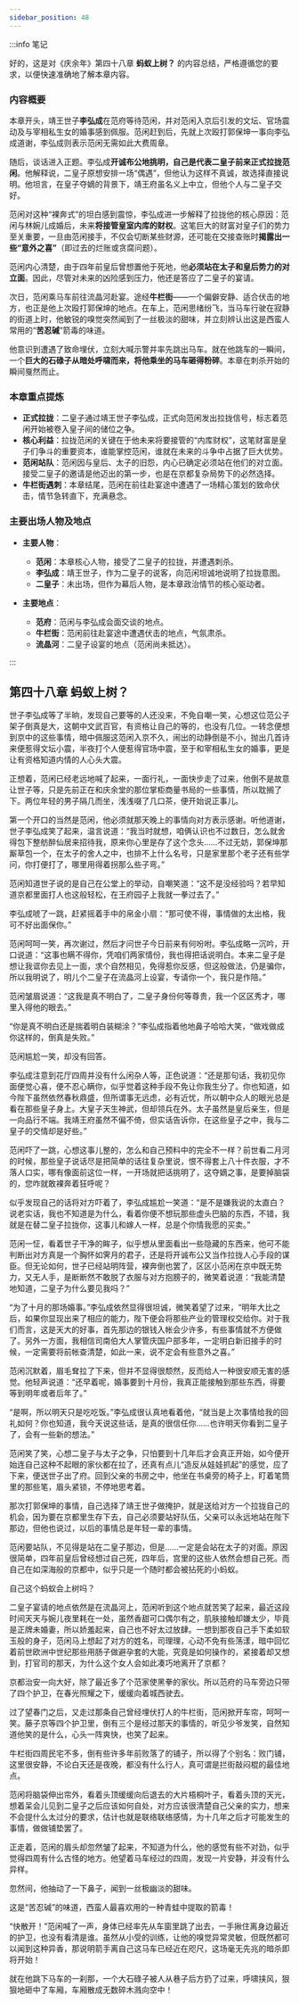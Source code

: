 ```yaml
---
sidebar_position: 48
---
```


:::info 笔记

好的，这是对《庆余年》第四十八章 **蚂蚁上树？** 的内容总结，严格遵循您的要求，以便快速准确地了解本章内容。

### 内容概要

本章开头，靖王世子**李弘成**在范府等待范闲，并对范闲入京后引发的文坛、官场震动及与宰相私生女的婚事感到佩服。范闲赶到后，先就上次殴打郭保坤一事向李弘成道谢，李弘成则表示范闲无需如此大费周章。

随后，谈话进入正题。李弘成**开诚布公地挑明，自己是代表二皇子前来正式拉拢范闲**。他解释说，二皇子原想安排一场“偶遇”，但他认为这样不真诚，故选择直接说明。他坦言，在皇子夺嫡的背景下，靖王府虽名义上中立，但他个人与二皇子交好。

范闲对这种“裸奔式”的坦白感到震惊，李弘成进一步解释了拉拢他的核心原因：范闲与林婉儿成婚后，未来**将接管皇室内库的财权**。这笔巨大的财富对皇子们的势力至关重要，一旦由范闲接手，不仅会切断某些财源，还可能在交接查账时**揭露出一些“意外之喜”**（即过去的烂账或贪腐问题）。

范闲内心清楚，由于四年前皇后曾想置他于死地，他**必须站在太子和皇后势力的对立面**。因此，尽管对未来的凶险感到压力，他还是答应了二皇子的宴请。

次日，范闲乘马车前往流晶河赴宴。途经**牛栏街**——一个偏僻安静、适合伏击的地方，也正是他上次殴打郭保坤的地点。在车上，范闲思绪纷飞，当马车行驶在寂静的街道上时，他敏锐的嗅觉突然闻到了一丝极淡的甜味，并立刻辨认出这是西蛮人常用的“**苦忍碱**”箭毒的味道。

他意识到遭遇了致命埋伏，立刻大喊示警并率先跳出马车。就在他跳车的一瞬间，一个**巨大的石碌子从暗处呼啸而来，将他乘坐的马车砸得粉碎**。本章在刺杀开始的瞬间戛然而止。

### 本章重点提炼

*   **正式拉拢**：二皇子通过靖王世子李弘成，正式向范闲发出拉拢信号，标志着范闲开始被卷入皇子间的储位之争。
*   **核心利益**：拉拢范闲的关键在于他未来将要接管的“内库财权”，这笔财富是皇子们争斗的重要资本，谁能掌控范闲，谁就在未来的斗争中占据了巨大优势。
*   **范闲站队**：范闲因与皇后、太子的旧怨，内心已确定必须站在他们的对立面。接受二皇子的邀请是他迈出的第一步，也是在京都复杂局势下的必然选择。
*   **牛栏街遇刺**：本章结尾，范闲在前往赴宴途中遭遇了一场精心策划的致命伏击，情节急转直下，充满悬念。

### 主要出场人物及地点

*   **主要人物**：
    *   **范闲**：本章核心人物，接受了二皇子的拉拢，并遭遇刺杀。
    *   **李弘成**：靖王世子，作为二皇子的说客，向范闲坦诚地说明了拉拢意图。
    *   **二皇子**：未出场，但作为幕后人物，是本章政治情节的核心驱动者。

*   **主要地点**：
    *   **范府**：范闲与李弘成会面交谈的地点。
    *   **牛栏街**：范闲前往赴宴途中遭遇伏击的地点，气氛肃杀。
    *   **流晶河**：二皇子设宴的地点（范闲尚未抵达）。

:::

## 第四十八章 **蚂蚁上树？**

世子李弘成等了半晌，发现自己要等的人还没来，不免自嘲一笑，心想这位范公子架子倒真是大，这朝中文武百官，有资格让自己的等的，也没有几位。一转念便想到京中的这些事情，暗中佩服这范闲入京不久，闹出的动静倒是不小，抛出几首诗来便惹得文坛小震，半夜打个人便惹得官场中震，至于和宰相私生女的婚事，更是让有资格知道内情的人心头大震。

正想着，范闲已经老远地喊了起来，一面行礼，一面快步走了过来，他倒不是故意让世子等，只是先前正在和庆余堂的那位掌柜商量书局的一些事情，所以耽搁了下。两位年轻的男子隔几而坐，浅浅啜了几口茶，便开始说正事儿。

第一个开口的当然是范闲，他必须就那天晚上的事情向对方表示感谢。听他道谢，世子李弘成笑了起来，温言说道：“我当时就想，咱俩认识也不过数日，怎么就舍得包下整舫醉仙居来招待我，原来你心里是存了这个念头……不过无妨，郭保坤那厮草包一个，在太子的舍人之中，也排不上什么名号，只是家里那个老子还有些学问，你打便打了，哪里用得着拐那么些子弯。”

范闲知道世子说的是自己在公堂上的举动，自嘲笑道：“这不是没经验吗？若早知道京都里面打人也这般轻松，在王府园子上我就一拳过去了。”

李弘成唬了一跳，赶紧摇着手中的帛金小扇：“那可使不得，事情做的太出格，我可不好出面保你。”

范闲呵呵一笑，再次谢过，然后才问世子今日前来有何吩咐。李弘成略一沉吟，开口说道：“这事也瞒不得你，凭咱们两家情份，我也得把话说明白。本来二皇子是想让我诓你去见上一面，求个自然相见，免得惹你反感，但这般做法，仍是骗你，所以我明说了，明儿个二皇子在流晶河上设宴，专请你一个，我只是作陪。”

范闲皱眉说道：“这我是真不明白了，二皇子身份何等尊贵，我一个区区秀才，哪里入得他的眼去。”

“你是真不明白还是揣着明白装糊涂？”李弘成指着他地鼻子哈哈大笑，“做戏做成你这样的，倒真是失败。”

范闲尴尬一笑，却没有回答。

李弘成注意到花厅四周并没有什么闲杂人等，正色说道：“还是那句话，我初见你面便觉心喜，便不忍心瞒你，似乎觉着这种手段不免让你我生分了。你也知道，如今陛下虽然依然春秋鼎盛，但所谓事无远虑，必有近忧，所以朝中众人的眼光总是看在那些皇子身上。大皇子天生神武，但却领兵在外。太子虽然是皇后亲生，但是一向品行不端。我靖王府虽然不偏不倚，但实话告诉你，在这些皇子之中，我与二皇子的交情却是好些。”

范闲吓了一跳，心想这事儿整的，怎么和自己预料中的完全不一样？前世看二月河的时候，那些皇子说话尽是把简单的话往复杂里说，恨不得套上八十件衣服，才不落人口实，哪有像面前这位一样，一开场就把话挑明了，这夺嫡之事，是要掉脑袋的，您咋就敢裸奔着狂呼呢？

似乎发现自己的话将对方吓着了，李弘成尴尬一笑道：“是不是嫌我说的太直白？说老实话，我也不知道是为什么，看着你便不想玩那些虚头巴脑的东西，不错，我就是在替二皇子拉拢你，这事儿和嫁人一样，总是个你情我愿的买卖。”

范闲一怔，看着世子干净的眸子，似乎想从里面看出一些隐藏的东西来，他可不能判断出对方真是一个胸怀如霁月的君子，还是将开诚布公又当作拉拢人心手段的谋臣。但无论如何，世子已经站明阵营，裸奔倒也罢了，区区小范闲在京中既无势力，又无人手，是断断然不敢脱了衣服与对方抱膀子的，微笑着说道：“我能清楚地知道，二皇子为什么要见我吗？”

“为了十月的那场婚事。”李弘成依然显得很坦诚，微笑着望了过来，“明年大比之后，如果你显现出来了相应的能力，陛下便会将那些产业的管理权交给你。对于我们而言，这是天大的好事，首先那边的银钱入帐会少许多，有些事情就不方便做了。另外一方面，我相信司南伯大人掌管庆国户部多年，一定明白新旧接手的时候，一定需要将前帐查清楚，如此一来，说不定会有些意外之喜。”

范闲沉默着，眉毛耷拉了下来，但并不显得很颓然，反而给人一种很安顺无害的感觉。他轻声说道：“还早着呢，婚事要到十月份，我真正能接触到那些东西，得要等到明年或者后年了。”

“是啊，所以明天只是吃吃饭。”李弘成很认真地看着他，“就当是上次事情给我的回礼如何？你也知道，我今天说这些话，是真的很信任你……也许明天你看到二皇子了，会有一些新的想法。”

范闲笑了笑，心想二皇子与太子之争，只怕要到十几年后才会真正开始，如今便开始连自己这种不起眼的家伙都在拉了，还真有点儿“造反从娃娃抓起”的感觉，应了下来，便送世子出了府。回到父亲的书房之中，他坐在书桌旁的椅子上，盯着笔筒里的那些笔，眉头紧锁，不停地思考着。

那次打郭保坤的事情，自己选择了靖王世子做掩护，就是送给对方一个拉拢自己的机会，因为要在京都里生存下去，自己必须要站好队伍，父亲可以永远地站在陛下那边，但他也说过，以后的事情总是年轻一辈的事情。

范闲要站队，不见得是站在二皇子那边，但是……一定是会站在太子的对面。原因很简单，四年前皇后曾经想过自己死，四年后，宫里的这些人依然会想自己死。而自己在如深海般的京都中，似乎只是一个随时都会被拈死的小蚂蚁。

自己这个蚂蚁会上树吗？

二皇子宴请的地点依然是在流晶河上，范闲听到这个地点就苦笑了起来，最近这段时间天天与婉儿夜里耗在一处，虽然香甜可口偶尔有之，肌肤接触却嫌太少，毕竟是正牌未婚妻，所以娇羞起来，自己也不好太过放肆。一想到那夜自己手下柔如软玉般的身子，范闲马上想起了对方的姓名，司理理，心动不免有些荡漾，暗中回忆着前世欧洲中世纪那些用肠子做避孕套的大能，究竟是如何操作的，紧接着却又想到，打官司的那天，为什么这个女人会如此凑巧地离开了京都？

京都治安一向大好，除了最近多了个范家使黑拳的家伙。所以范府的马车旁边只带了四个护卫，在春光照耀之下，缓缓向着城西驶去。

过了望春门之后，又走过那条自己曾经埋伏打人的牛栏街，范闲掀开车帘，呵呵一笑。藤子京等四个护卫里，倒有三个是经过那天的事情的，听见少爷发笑，自然知道他笑的是什么，心头一阵爽快，也笑了起来。

牛栏街四周民宅不多，倒有些许多年前败落了的铺子，所以得了个别名：败门铺，这里很安静，不论白天还是夜晚，都没有什么行人，真可谓是拦街敲闷棍的最佳地点。

范闲将脑袋伸出帘外，看着头顶缓缓向后退去的大片梧桐叶子，看着头顶的天光，想着呆会儿见到二皇子之后应该如何自处，对方应该很清楚自己父亲的实力，想来不会提什么太过分的要求，估计也就是联络联络感情，为十几年之后才可能发生的事情，做做铺垫罢了。

正走着，范闲的眉头却忽然皱了起来，不知道为什么，他的感觉有些不对劲，似乎觉得四周有什么古怪的地方。他望着马车经过的四周，发现一片安静，并没有什么异样。

忽然间，他抽动了一下鼻子，闻到一丝极幽淡的甜味。

这是“苦忍碱”的味道，西蛮人最喜欢用的一种青蛙中提取的箭毒！

“快散开！”范闲喊了一声，身体已经率先从车窗里跳了出去，一手揪住离身边最近的护卫，也没有看清是谁。虽然从小受的训练，让他的嗅觉异常灵敏，但既然都可以闻到这种异香，那说明箭手离自己这马车已经近在咫尺，这场毫无先兆的暗杀即将开始！

就在他跳下马车的一刹那，一个大石碌子被人从巷子后方扔了过来，呼啸挟风，狠狠地砸中了车厢，车厢散成无数碎木溅向空中！

